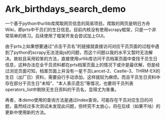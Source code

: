 # Ark_birthdays_search_demo
一个基于python中urllib库爬取网页信息的简易项目。爬取的网页是明日方舟Wiki，即prts中干员们的生日信息。目前内核没有使用scrapy框架，只是一个非常简单的练习。后续使用了框架开发会尝试加上GUI。  

由于prts上如果想要通过“点击干员名”的链接就直接访问对应干员页面的过程中遇到了python的scrapy无法渲染js的问题，而这个问题以我的水平又暂时无法解决。故权且采用较笨的方法，直接使用urllib库访问干员档案页面中查找干员生日信息，这种办法在全干员资料都在prts档案页面上的情况下或许是最优解，但是经过浏览页面可知，档案页面上并没有一星干员Lancet-2、Castle-3、THRM-EX的生日（出厂日）资料，需要自行手动添加，这样就较为麻烦。而且干员生日资料中存在部分干员生日“未知”、“本人表示遗忘”等情况，也要将干员列表operators_list中剔除无生日资料的干员名，显得尤为笨重。  

再者，本demo使用的查询方法是通过Index查询，可能存在干员对应生日的问题，虽然经过多次测试未发现此问题，但终究不太放心，将在后续（如果不咕）的更新中使用新的方法。  

  
